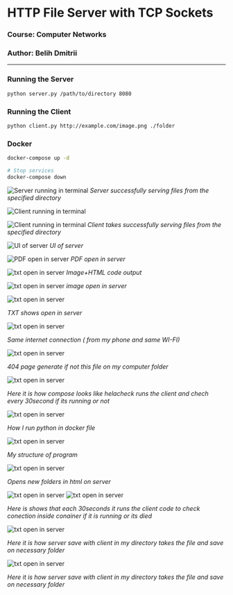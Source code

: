 # HTTP File Server with TCP Sockets

### Course: Computer Networks

### Author: Belih Dmitrii

---

### Running the Server

```bash
python server.py /path/to/directory 8080
```

### Running the Client

```bash
python client.py http://example.com/image.png ./folder

```

### Docker

```bash
docker-compose up -d

# Stop services
docker-compose down
```

![Server running in terminal](img/img3.jpg)
_Server successfully serving files from the specified directory_

![Client running in terminal](img/img2.jpg)

![Client running in terminal](img/img1.jpg)
_Client takes successfully serving files from the specified directory_

![UI of server ](img/UI.jpg)
_UI of server_

![PDF open in server](img/PDF.jpg)
_PDF open in server_

![txt open in server](img/manreq.jpg)
_Image+HTML code output_

![txt open in server](img/txt.jpg)
_image open in server_

![txt open in server](img/txtfilehtml.jpg)

_TXT shows open in server_

![txt open in server](img/sameint.jpg)

_Same internet connection ( from my phone and same WI-FI)_

![txt open in server](img/404.jpg)

_404 page generate if not this file on my computer folder_

![txt open in server](img/compose.jpg)

_Here it is how compose looks like helacheck runs the client and chech every 30second if its running or not_

![txt open in server](img/dockerfile.jpg)

_How I run python in docker file_

![txt open in server](img/erar.jpg)

_My structure of program_

![txt open in server](img/folder.jpg)

_Opens new folders in html on server_

![txt open in server](img/health.jpg)
![txt open in server](img/health2.jpg)

_Here is shows that each 30seconds it runs the client code to check conection inside conainer if it is running or its died_

![txt open in server](img/save.jpg)

_Here it is how server save with client in my directory takes the file and save on necessary folder_

![txt open in server](img/save.jpg)

_Here it is how server save with client in my directory takes the file and save on necessary folder_

